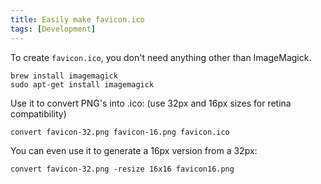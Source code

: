 ```yaml
---
title: Easily make favicon.ico
tags: [Development]
---
```


To create `favicon.ico`, you don't need anything other than ImageMagick.

    brew install imagemagick
    sudo apt-get install imagemagick

Use it to convert PNG's into .ico: (use 32px and 16px sizes for retina compatibility)

    convert favicon-32.png favicon-16.png favicon.ico

You can even use it to generate a 16px version from a 32px:

    convert favicon-32.png -resize 16x16 favicon16.png
